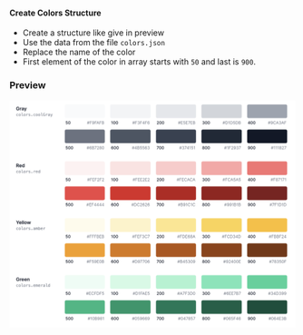 #### Create Colors Structure





- Create a structure like give in preview
- Use the data from the file `colors.json`
- Replace the name of the color
- First element of the color in array starts with `50` and last is `900`.

### Preview

![Color Pallet](./colors.png)

